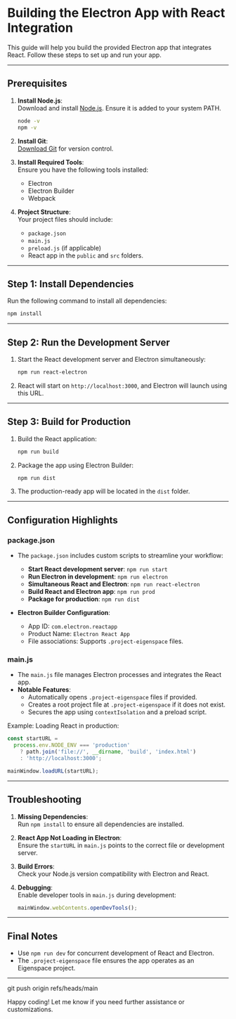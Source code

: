 
# Building the Electron App with React Integration

This guide will help you build the provided Electron app that integrates React. Follow these steps to set up and run your app.

---

## Prerequisites

1. **Install Node.js**:  
   Download and install [Node.js](https://nodejs.org). Ensure it is added to your system PATH.  
   ```bash
   node -v
   npm -v
   ```

2. **Install Git**:  
   [Download Git](https://git-scm.com/downloads) for version control.

3. **Install Required Tools**:  
   Ensure you have the following tools installed:
   - Electron
   - Electron Builder
   - Webpack

4. **Project Structure**:  
   Your project files should include:
   - `package.json`
   - `main.js`
   - `preload.js` (if applicable)
   - React app in the `public` and `src` folders.

---

## Step 1: Install Dependencies

Run the following command to install all dependencies:
```bash
npm install
```

---

## Step 2: Run the Development Server

1. Start the React development server and Electron simultaneously:
   ```bash
   npm run react-electron
   ```

2. React will start on `http://localhost:3000`, and Electron will launch using this URL.

---

## Step 3: Build for Production

1. Build the React application:
   ```bash
   npm run build
   ```

2. Package the app using Electron Builder:
   ```bash
   npm run dist
   ```

3. The production-ready app will be located in the `dist` folder.

---

## Configuration Highlights

### package.json

- The `package.json` includes custom scripts to streamline your workflow:
  - **Start React development server**: `npm run start`
  - **Run Electron in development**: `npm run electron`
  - **Simultaneous React and Electron**: `npm run react-electron`
  - **Build React and Electron app**: `npm run prod`
  - **Package for production**: `npm run dist`

- **Electron Builder Configuration**:
  - App ID: `com.electron.reactapp`
  - Product Name: `Electron React App`
  - File associations: Supports `.project-eigenspace` files.

### main.js

- The `main.js` file manages Electron processes and integrates the React app.
- **Notable Features**:
  - Automatically opens `.project-eigenspace` files if provided.
  - Creates a root project file at `.project-eigenspace` if it does not exist.
  - Secures the app using `contextIsolation` and a preload script.

Example: Loading React in production:
```javascript
const startURL =
  process.env.NODE_ENV === 'production'
    ? path.join('file://', __dirname, 'build', 'index.html')
    : 'http://localhost:3000';

mainWindow.loadURL(startURL);
```

---

## Troubleshooting

1. **Missing Dependencies**:  
   Run `npm install` to ensure all dependencies are installed.

2. **React App Not Loading in Electron**:  
   Ensure the `startURL` in `main.js` points to the correct file or development server.

3. **Build Errors**:  
   Check your Node.js version compatibility with Electron and React.

4. **Debugging**:  
   Enable developer tools in `main.js` during development:
   ```javascript
   mainWindow.webContents.openDevTools();
   ```

---

## Final Notes

- Use `npm run dev` for concurrent development of React and Electron.
- The `.project-eigenspace` file ensures the app operates as an Eigenspace project.

---
git push origin refs/heads/main


Happy coding! Let me know if you need further assistance or customizations.
